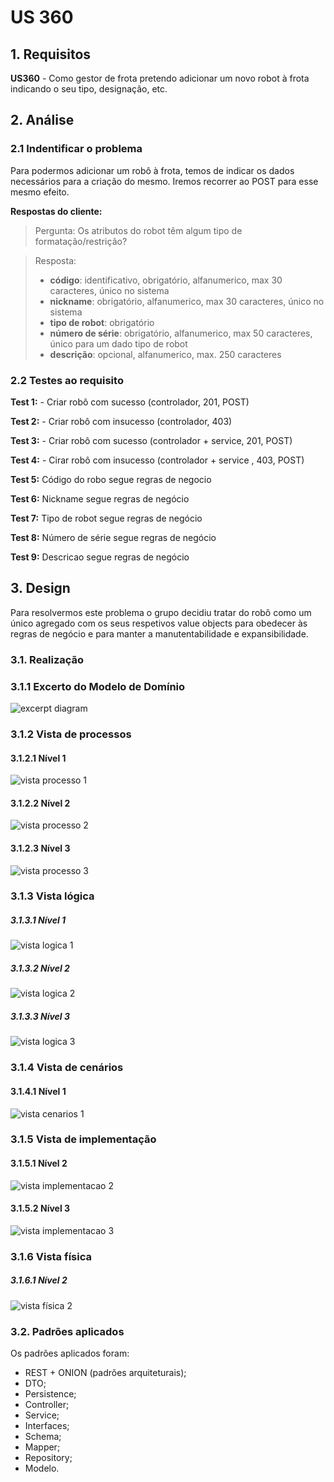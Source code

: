 # US 360

## 1. Requisitos

**US360** -  Como gestor de frota pretendo adicionar um novo robot à frota indicando o seu tipo, designação, etc.

## 2. Análise

### 2.1 Indentificar o problema
Para podermos adicionar um robô à frota, temos de indicar os dados necessários para a criação do mesmo. Iremos recorrer ao POST para esse mesmo efeito.

**Respostas do cliente:**

>Pergunta: 
Os atributos do robot têm algum tipo de formatação/restrição? <br>

>Resposta: 
>- **código**: identificativo, obrigatório, alfanumerico, max 30 caracteres, único no sistema
>- **nickname**: obrigatório, alfanumerico, max 30 caracteres, único no sistema 
>- **tipo de robot**: obrigatório
>- **número de série**: obrigatório, alfanumerico, max 50 caracteres, único para um dado tipo de robot
>- **descrição**: opcional, alfanumerico, max. 250 caracteres

### 2.2 Testes ao requisito

**Test 1:** - Criar robô com sucesso (controlador, 201, POST)

**Test 2:** - Criar robô com insucesso (controlador, 403)

**Test 3:** - Criar robô com sucesso (controlador + service, 201, POST)

**Test 4:** - Cirar robô com insucesso (controlador + service , 403, POST)

**Test 5:** Código do robo segue regras de negocio

**Test 6:** Nickname segue regras de negócio

**Test 7:** Tipo de robot segue regras de negócio

**Test 8:** Número de série segue regras de negócio

**Test 9:** Descricao segue regras de negócio


## 3. Design

Para resolvermos este problema o grupo decidiu tratar do robô como um único agregado com os seus respetivos value objects para obedecer às regras de negócio e para manter a manutentabilidade e expansibilidade.

### 3.1. Realização

### 3.1.1 Excerto do Modelo de Domínio

![excerpt diagram](ed360.svg "ed360.svg")

### 3.1.2 Vista de processos

#### 3.1.2.1 Nível 1

![vista processo 1](../UC360/Nivel%201/vp1.svg "Vista de processos - nível 1")

#### 3.1.2.2 Nível 2

![vista processo 2](../UC360/Nivel%202/vp2.svg "Vista de processos - nível 2")

#### 3.1.2.3 Nível 3

![vista processo 3](../UC360/Nivel%203/vp3.svg "Vista de processos - nível 3")

### 3.1.3 Vista lógica

##### 3.1.3.1 Nível 1

![vista logica 1](/docs/logical_view/level1/vl1.svg "Vista lógica - nível 1")

##### 3.1.3.2 Nível 2

![vista logica 2](/docs/logical_view/level2/vl2.svg "Vista lógica - nível 2")

##### 3.1.3.3 Nível 3

![vista logica 3](/docs/logical_view/level3/vl3.svg "Vista lógica - nível 3")

### 3.1.4 Vista de cenários

#### 3.1.4.1 Nível 1

![vista cenarios 1](//todo "Vista de pcenários - nível 1")

### 3.1.5 Vista de implementação

#### 3.1.5.1 Nível 2

![vista implementacao 2](/docs/implementation_view/iv2.svg "Vista implementação - nível 2")

#### 3.1.5.2 Nível 3

![vista implementacao 3](/docs/implementation_view/iv3.svg "Vista implementação - nível 3")

### 3.1.6 Vista física

##### 3.1.6.1 Nível 2

![vista física 2](/docs/physical_view/level2/vf2.svg "Vista física - nível 2")

### 3.2. Padrões aplicados
Os padrões aplicados foram:

- REST + ONION (padrões arquiteturais);
- DTO;
- Persistence;
- Controller;
- Service;
- Interfaces;
- Schema;
- Mapper;
- Repository;
- Modelo.